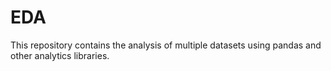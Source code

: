 # EDA
This repository contains the analysis of multiple datasets using pandas and other analytics libraries.
